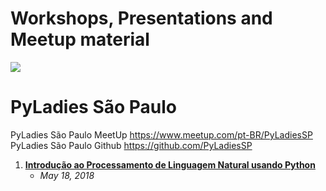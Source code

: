 # Workshops, Presentations and Meetup material


<img src="https://avatars3.githubusercontent.com/u/15222534?s=200&v=4" data-canonical-src="https://avatars3.githubusercontent.com/u/15222534?s=200&v=4" />

# PyLadies São Paulo

PyLadies São Paulo MeetUp https://www.meetup.com/pt-BR/PyLadiesSP <br>
PyLadies São Paulo Github https://github.com/PyLadiesSP

 1. **[Introdução ao Processamento de Linguagem Natural usando Python]()**
      - *May 18, 2018*
     